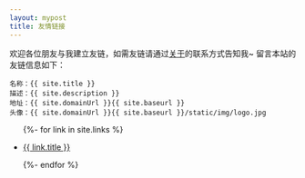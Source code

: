 ```yaml
---
layout: mypost
title: 友情链接
---
```


欢迎各位朋友与我建立友链，如需友链请通过[关于](about.html)的联系方式告知我~ 留言本站的友链信息如下：

```
名称：{{ site.title }}
描述：{{ site.description }}
地址：{{ site.domainUrl }}{{ site.baseurl }}
头像：{{ site.domainUrl }}{{ site.baseurl }}/static/img/logo.jpg
```

<ul>
  {%- for link in site.links %}
  <li>
    <p><a href="{{ link.url }}" title="{{ link.desc }}" target="_blank" >{{ link.title }}</a></p>
  </li>
  {%- endfor %}
</ul>
